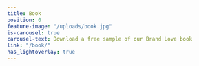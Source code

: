 ```yaml
---
title: Book
position: 0
feature-image: "/uploads/book.jpg"
is-carousel: true
carousel-text: Download a free sample of our Brand Love book
link: "/book/"
has_lightoverlay: true
---
```


